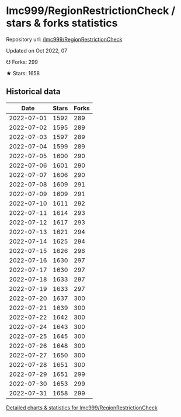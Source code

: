# lmc999/RegionRestrictionCheck / stars & forks statistics

Repository url: [/lmc999/RegionRestrictionCheck](https://github.com/lmc999/RegionRestrictionCheck)

Updated on Oct 2022, 07

☋ Forks: 299

★ Stars: 1658

## Historical data
| Date | Stars | Forks |
|------|-------|-------|
| 2022-07-01 | 1592 | 289 | 
| 2022-07-02 | 1595 | 289 | 
| 2022-07-03 | 1597 | 289 | 
| 2022-07-04 | 1599 | 289 | 
| 2022-07-05 | 1600 | 290 | 
| 2022-07-06 | 1601 | 290 | 
| 2022-07-07 | 1606 | 290 | 
| 2022-07-08 | 1609 | 291 | 
| 2022-07-09 | 1609 | 291 | 
| 2022-07-10 | 1611 | 292 | 
| 2022-07-11 | 1614 | 293 | 
| 2022-07-12 | 1617 | 293 | 
| 2022-07-13 | 1621 | 294 | 
| 2022-07-14 | 1625 | 294 | 
| 2022-07-15 | 1626 | 296 | 
| 2022-07-16 | 1630 | 297 | 
| 2022-07-17 | 1630 | 297 | 
| 2022-07-18 | 1633 | 297 | 
| 2022-07-19 | 1633 | 297 | 
| 2022-07-20 | 1637 | 300 | 
| 2022-07-21 | 1639 | 300 | 
| 2022-07-22 | 1642 | 300 | 
| 2022-07-24 | 1643 | 300 | 
| 2022-07-25 | 1645 | 300 | 
| 2022-07-26 | 1648 | 300 | 
| 2022-07-27 | 1650 | 300 | 
| 2022-07-28 | 1651 | 300 | 
| 2022-07-29 | 1651 | 299 | 
| 2022-07-30 | 1653 | 299 | 
| 2022-07-31 | 1658 | 299 | 


[Detailed charts & statistics for lmc999/RegionRestrictionCheck](https://reviewgithub.com/rep/lmc999/RegionRestrictionCheck)
